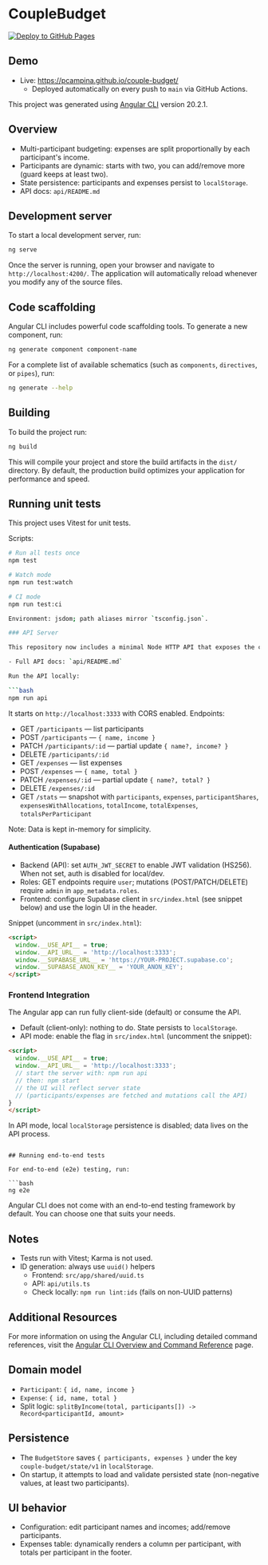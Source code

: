 # CoupleBudget

[![Deploy to GitHub Pages](https://github.com/pcampina/couple-budget/actions/workflows/deploy-pages.yml/badge.svg)](https://github.com/pcampina/couple-budget/actions/workflows/deploy-pages.yml)

## Demo

- Live: https://pcampina.github.io/couple-budget/
  - Deployed automatically on every push to `main` via GitHub Actions.

This project was generated using [Angular CLI](https://github.com/angular/angular-cli) version 20.2.1.

## Overview

- Multi-participant budgeting: expenses are split proportionally by each participant's income.
- Participants are dynamic: starts with two, you can add/remove more (guard keeps at least two).
- State persistence: participants and expenses persist to `localStorage`.
- API docs: `api/README.md`

## Development server

To start a local development server, run:

```bash
ng serve
```

Once the server is running, open your browser and navigate to `http://localhost:4200/`. The application will automatically reload whenever you modify any of the source files.

## Code scaffolding

Angular CLI includes powerful code scaffolding tools. To generate a new component, run:

```bash
ng generate component component-name
```

For a complete list of available schematics (such as `components`, `directives`, or `pipes`), run:

```bash
ng generate --help
```

## Building

To build the project run:

```bash
ng build
```

This will compile your project and store the build artifacts in the `dist/` directory. By default, the production build optimizes your application for performance and speed.

## Running unit tests

This project uses Vitest for unit tests.

Scripts:

```bash
# Run all tests once
npm test

# Watch mode
npm run test:watch

# CI mode
npm run test:ci

Environment: jsdom; path aliases mirror `tsconfig.json`.

### API Server

This repository now includes a minimal Node HTTP API that exposes the core budgeting features (participants, expenses, allocations) with no external dependencies.

- Full API docs: `api/README.md`

Run the API locally:

```bash
npm run api
```

It starts on `http://localhost:3333` with CORS enabled. Endpoints:

- GET `/participants` — list participants
- POST `/participants` — `{ name, income }`
- PATCH `/participants/:id` — partial update `{ name?, income? }`
- DELETE `/participants/:id`
- GET `/expenses` — list expenses
- POST `/expenses` — `{ name, total }`
- PATCH `/expenses/:id` — partial update `{ name?, total? }`
- DELETE `/expenses/:id`
- GET `/stats` — snapshot with `participants`, `expenses`, `participantShares`, `expensesWithAllocations`, `totalIncome`, `totalExpenses`, `totalsPerParticipant`

Note: Data is kept in-memory for simplicity.

#### Authentication (Supabase)

- Backend (API): set `AUTH_JWT_SECRET` to enable JWT validation (HS256). When not set, auth is disabled for local/dev.
- Roles: GET endpoints require `user`; mutations (POST/PATCH/DELETE) require `admin` in `app_metadata.roles`.
- Frontend: configure Supabase client in `src/index.html` (see snippet below) and use the login UI in the header.

Snippet (uncomment in `src/index.html`):

```html
<script>
  window.__USE_API__ = true;
  window.__API_URL__ = 'http://localhost:3333';
  window.__SUPABASE_URL__ = 'https://YOUR-PROJECT.supabase.co';
  window.__SUPABASE_ANON_KEY__ = 'YOUR_ANON_KEY';
</script>
```

### Frontend Integration

The Angular app can run fully client-side (default) or consume the API.

- Default (client-only): nothing to do. State persists to `localStorage`.
- API mode: enable the flag in `src/index.html` (uncomment the snippet):

```html
<script>
  window.__USE_API__ = true;
  window.__API_URL__ = 'http://localhost:3333';
  // start the server with: npm run api
  // then: npm start
  // the UI will reflect server state
  // (participants/expenses are fetched and mutations call the API)
}
</script>
```

In API mode, local `localStorage` persistence is disabled; data lives on the API process.
```

## Running end-to-end tests

For end-to-end (e2e) testing, run:

```bash
ng e2e
```

Angular CLI does not come with an end-to-end testing framework by default. You can choose one that suits your needs.

## Notes

- Tests run with Vitest; Karma is not used.
- ID generation: always use `uuid()` helpers
  - Frontend: `src/app/shared/uuid.ts`
  - API: `api/utils.ts`
  - Check locally: `npm run lint:ids` (fails on non-UUID patterns)

## Additional Resources

For more information on using the Angular CLI, including detailed command references, visit the [Angular CLI Overview and Command Reference](https://angular.dev/tools/cli) page.

## Domain model

- `Participant`: `{ id, name, income }`
- `Expense`: `{ id, name, total }`
- Split logic: `splitByIncome(total, participants[]) -> Record<participantId, amount>`

## Persistence

- The `BudgetStore` saves `{ participants, expenses }` under the key `couple-budget/state/v1` in `localStorage`.
- On startup, it attempts to load and validate persisted state (non-negative values, at least two participants).

## UI behavior

- Configuration: edit participant names and incomes; add/remove participants.
- Expenses table: dynamically renders a column per participant, with totals per participant in the footer.
